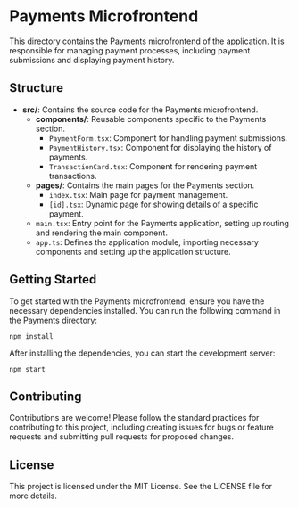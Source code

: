 # Payments Microfrontend

This directory contains the Payments microfrontend of the application. It is responsible for managing payment processes, including payment submissions and displaying payment history.

## Structure

- **src/**: Contains the source code for the Payments microfrontend.
  - **components/**: Reusable components specific to the Payments section.
    - `PaymentForm.tsx`: Component for handling payment submissions.
    - `PaymentHistory.tsx`: Component for displaying the history of payments.
    - `TransactionCard.tsx`: Component for rendering payment transactions.
  - **pages/**: Contains the main pages for the Payments section.
    - `index.tsx`: Main page for payment management.
    - `[id].tsx`: Dynamic page for showing details of a specific payment.
  - `main.tsx`: Entry point for the Payments application, setting up routing and rendering the main component.
  - `app.ts`: Defines the application module, importing necessary components and setting up the application structure.

## Getting Started

To get started with the Payments microfrontend, ensure you have the necessary dependencies installed. You can run the following command in the Payments directory:

```
npm install
```

After installing the dependencies, you can start the development server:

```
npm start
```

## Contributing

Contributions are welcome! Please follow the standard practices for contributing to this project, including creating issues for bugs or feature requests and submitting pull requests for proposed changes.

## License

This project is licensed under the MIT License. See the LICENSE file for more details.